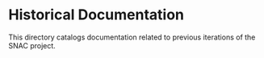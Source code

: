# Historical Documentation

This directory catalogs documentation related to previous iterations of the SNAC project.

